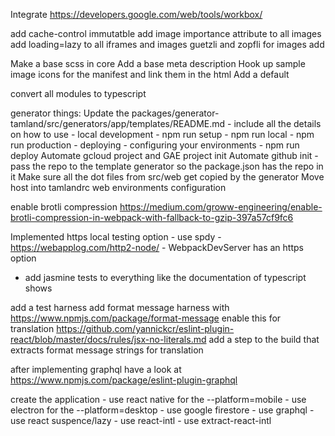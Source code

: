 

Integrate https://developers.google.com/web/tools/workbox/

add cache-control immutatble
add image importance attribute to all images add loading=lazy to all iframes and images
guetzli and zopfli for images
add <meta http-equiv="Accept-CH" content="DPR, Viewport-Width, Width">

Make a base scss in core
Add a base meta description
Hook up sample image icons for the manifest and link them in the html
Add a default <meta name="theme-color">

convert all modules to typescript

generator things:
    Update the packages/generator-tamland/src/generators/app/templates/README.md
        - include all the details on how to use
            - local development
                - npm run setup
                - npm run local
                - npm run production
            - deploying
                - configuring your environments
                - npm run deploy
    Automate gcloud project and GAE project init
    Automate github init
        - pass the repo to the template generator so the package.json has the repo in it
    Make sure all the dot files from src/web get copied by the generator
    Move host into tamlandrc web environments configuration

enable brotli compression https://medium.com/groww-engineering/enable-brotli-compression-in-webpack-with-fallback-to-gzip-397a57cf9fc6

Implemented https local testing option
    - use spdy
    - https://webapplog.com/http2-node/
    - WebpackDevServer has an https option

- add jasmine tests to everything like the documentation of typescript shows

add a test harness
add format message harness with https://www.npmjs.com/package/format-message
enable this for translation https://github.com/yannickcr/eslint-plugin-react/blob/master/docs/rules/jsx-no-literals.md
add a step to the build that extracts format message strings for translation

after implementing graphql have a look at https://www.npmjs.com/package/eslint-plugin-graphql

create the application
    - use react native for the --platform=mobile
    - use electron for the --platform=desktop
    - use google firestore
    - use graphql
    - use react suspence/lazy
    - use react-intl
    - use extract-react-intl
